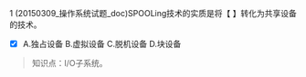1
(20150309_操作系统试题_doc)SPOOLing技术的实质是将【 】转化为共享设备的技术。
- [x] A.独占设备 B.虚拟设备 C.脱机设备 D.块设备

> 知识点：I/O子系统。
